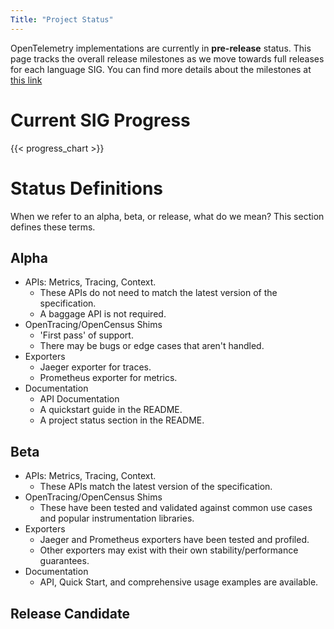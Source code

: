 ```yaml
---
Title: "Project Status"
---
```


OpenTelemetry implementations are currently in **pre-release** status. This page tracks the overall release milestones as we move towards full releases for each language SIG. You can find more details about the milestones at [this link](https://github.com/open-telemetry/opentelemetry-specification/blob/master/milestones.md)

# Current SIG Progress
{{< progress_chart >}}

# Status Definitions

When we refer to an alpha, beta, or release, what do we mean? This section defines these terms.

## Alpha

* APIs: Metrics, Tracing, Context.
  * These APIs do not need to match the latest version of the specification.
  * A baggage API is not required.
* OpenTracing/OpenCensus Shims
  * 'First pass' of support.
  * There may be bugs or edge cases that aren't handled.
* Exporters
  * Jaeger exporter for traces.
  * Prometheus exporter for metrics.
* Documentation
  * API Documentation
  * A quickstart guide in the README.
  * A project status section in the README.

## Beta

* APIs: Metrics, Tracing, Context.
  * These APIs match the latest version of the specification.
* OpenTracing/OpenCensus Shims
  * These have been tested and validated against common use cases and popular instrumentation libraries.
* Exporters
  * Jaeger and Prometheus exporters have been tested and profiled.
  * Other exporters may exist with their own stability/performance guarantees.
* Documentation
  * API, Quick Start, and comprehensive usage examples are available.

## Release Candidate
